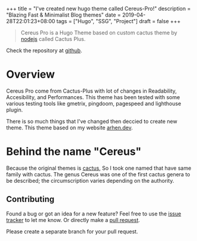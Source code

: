+++
title = "I've created new hugo theme called Cereus-Pro!"
description = "Blazing Fast & Minimalist Blog themes"
date = 2019-04-28T22:01:23+08:00
tags = ["Hugo", "SSG", "Project"]
draft = false
+++

> Cereus Pro is a Hugo Theme based on custom cactus theme by [nodejs](https://github.com/nodejh/hugo-theme-cactus-plus) called Cactus Plus.

Check the repository at [github](https://github.com/arhen/hugo-cereus-pro-theme).

# Overview
Cereus Pro come from Cactus-Plus with lot of changes in Readability, Accesibility, and Performances.
This theme has been tested with some various testing tools like gmetrix, pingdoom, pagespeed and lighthouse plugin.

There is so much things that I've changed then deccied to create new theme. This theme based on my website [arhen.dev](https://wwww.arhen.dev).

# Behind the name "Cereus"
Because the original themes is [cactus](https://github.com/arhen/hugo-cereus-pro-theme), So I took one named that have same family with cactus. The genus Cereus was one of the first cactus genera to be described; the circumscription varies depending on the authority.

## Contributing
Found a bug or got an idea for a new feature? Feel free to use the [issue tracker](//github.com/arhen/hugo-cereus-pro-theme/issues) to let me know. Or directly make a [pull request](//github.com/arhen/hugo-cereus-pro-theme/pulls).

Please create a separate branch for your pull request.
